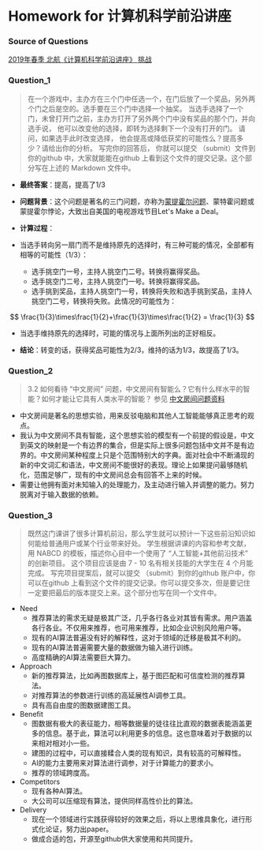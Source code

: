 # Homework for 计算机科学前沿讲座

### Source of Questions

[2019年春季 北航《计算机科学前沿讲座》 挑战](https://github.com/Microsoft/ai-edu/tree/master/E-Challenge/BeihangUniversity2019Spring)

### Question_1

> 在一个游戏中，主办方在三个门中任选一个，在门后放了一个奖品，另外两个门之后是空的。选手要在三个门中选择一个抽奖。 当选手选择了一个门，未曾打开门之前，主办方打开了另外两个门中没有奖品的那个门，并向选手说， 他可以改变他的选择，即转为选择剩下一个没有打开的门。  请问，如果选手此时改变选择， 他会提高或降低获奖的可能性么？提高多少？请给出你的分析。 写完你的回答后， 你就可以提交 （submit）文件到你的github 中，大家就能能在github 上看到这个文件的提交记录。这个部分写在上述的 Markdown 文件中。

- **最终答案**：提高，提高了1/3

- **问题背景**：这个问题是著名的三门问题，亦称为[蒙提霍尔问题](https://baike.baidu.com/item/%E8%92%99%E6%8F%90%E9%9C%8D%E5%B0%94%E9%97%AE%E9%A2%98/10946045)、蒙特霍问题或蒙提霍尔悖论，大致出自美国的电视游戏节目Let's Make a Deal。

- **计算过程**：
- 当选手转向另一扇门而不是维持原先的选择时，有三种可能的情况，全部都有相等的可能性（1/3）：
  - 选手挑空门一号，主持人挑空门二号。转换将赢得奖品。
  - 选手挑空门二号，主持人挑空门一号。转换将赢得奖品。
  - 选手挑到奖品，主持人挑空门一号，转换将失败和选手挑到奖品，主持人挑空门二号，转换将失败。此情况的可能性为：

$$
\frac{1}{3}\times\frac{1}{2}+\frac{1}{3}\times\frac{1}{2} = \frac{1}{3}
$$

- 当选手维持原先的选择时，可能的情况与上面所列出的正好相反。


- **结论**：转变的话，获得奖品可能性为2/3，维持的话为1/3，故提高了1/3。

### Question_2

> 3.2 如何看待 “中文房间” 问题，中文房间有智能么？它有什么样水平的智能？如何才能让它具有人类水平的智能？  参见 [中文房间问题资料](https://www.bing.com/search?setmkt=zh-CN&q=%E4%B8%AD%E6%96%87%E6%88%BF%E9%97%B4+%E9%97%AE%E9%A2%98)

- 中文房间是著名的思想实验，用来反驳电脑和其他人工智能能够真正思考的观点。
- 我认为中文房间不具有智能，这个思想实验的模型有一个前提的假设是，中文到英文的映射是一个有边界的集合，但是实际上很多问题包括中文并不是有边界的。中文房间某种程度上只是个范围特别大的字典。面对社会中不断涌现的新的中文词汇和语法，中文房间不能很好的表现。理论上如果提问最够随机化，范围足够广，现有的中文房间总会有回答不上来的时候。
- 需要让他拥有面对未知输入的处理能力，及主动进行输入并调整的能力。努力脱离对于输入数据的依赖。


### Question_3

>  既然这门课讲了很多计算机前沿，那么学生就可以预计一下这些前沿知识如何能给普通用户或某个行业带来好处。 学生根据讲课的内容和参考文献，用 NABCD 的模板，描述你心目中一个使用了 “人工智能+其他前沿技术” 的创新项目。 这个项目应该是由 7 - 10 名有相关技能的大学生在 4 个月能完成。 写完项目提案后，就可以提交 （submit）到你的github 账户中，你可以在github 上看到这个文件的提交记录。你可以提交多次，但是要记住一定要把最后的版本提交上来。这个部分也写在同一个文件中。

- Need
  - 推荐算法的需求无疑是极其广泛，几乎各行各业对其皆有需求。用户涵盖各行各业。不仅用来推荐，也可用来推荐，比如企业识别风险用户等。
  - 现有的AI算法普遍没有好的解释性，这对于领域的迁移是极其不利的。
  - 现有的AI算法普遍需要大量的数据做为输入进行训练。
  - 高度精确的AI算法需要巨大算力。
- Approach
  - 新的推荐算法，比如再图数据库上，基于图匹配和可信度检测的推荐算法。
  - 对推荐算法的参数进行训练的高延展性AI调参工具。
  - 具有高自由度的图数据建图工具。
- Benefit
  - 图数据有极大的表征能力，相等数据量的徒往往比直观的数据表能涵盖更多的信息。基于此，算法可以利用更多的信息。这也意味着对于数据的以来相对相对小一些。
  - 建图的过程中，可以直接糅合人类的现有知识，具有较高的可解释性。
  - AI的能力主要用来对算法进行调参，对于计算能力的要求小。
  - 推荐的领域跨度高。
- Competitors
  - 现有各种AI算法。
  - 大公司可以压缩现有算法，提供同样高性价比的算法。
- Delivery
  - 现在一个领域进行实践获得较好的效果之后，将以上思维具象化，进行形式化论证，努力出paper。
  - 做成合适的包，开源至github供大家使用和共同提升。
